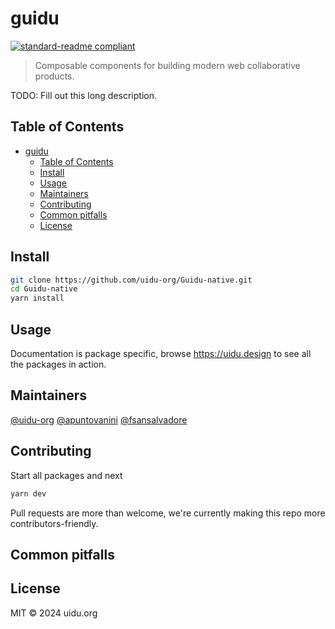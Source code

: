 # guidu

[![standard-readme compliant](https://img.shields.io/badge/standard--readme-OK-green.svg?style=flat)](https://github.com/RichardLitt/standard-readme)

> Composable components for building modern web collaborative products.

TODO: Fill out this long description.

## Table of Contents

- [guidu](#guidu)
  - [Table of Contents](#table-of-contents)
  - [Install](#install)
  - [Usage](#usage)
  - [Maintainers](#maintainers)
  - [Contributing](#contributing)
  - [Common pitfalls](#common-pitfalls)
  - [License](#license)

## Install

```bash
git clone https://github.com/uidu-org/Guidu-native.git
cd Guidu-native
yarn install
```

## Usage

Documentation is package specific, browse https://uidu.design to see all the packages in action.

## Maintainers

[@uidu-org](https://github.com/uidu-org)
[@apuntovanini](https://github.com/apuntovanini)
[@fsansalvadore](https://github.com/fsansalvadore)

## Contributing

Start all packages and next

```bash
yarn dev
```

Pull requests are more than welcome, we're currently making this repo more contributors-friendly.

## Common pitfalls

## License

MIT © 2024 uidu.org
